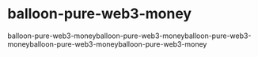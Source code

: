 # balloon-pure-web3-money
balloon-pure-web3-moneyballoon-pure-web3-moneyballoon-pure-web3-moneyballoon-pure-web3-moneyballoon-pure-web3-money
